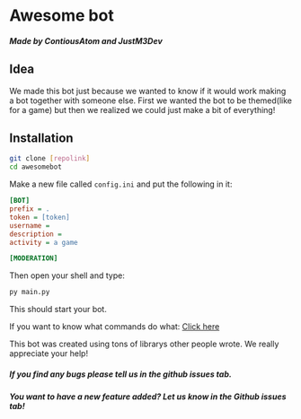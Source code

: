 Awesome bot
=====
##### Made by ContiousAtom and JustM3Dev

## Idea
We made this bot just because we wanted to know if it would work making a bot together with someone else. First we wanted the bot to be themed(like for a game) but then we realized we could just make a bit of everything!

## Installation
```bash
git clone [repolink]
cd awesomebot
```
Make a new file called `config.ini` and put the following in it:

```ini
[BOT]
prefix = .
token = [token]
username = 
description = 
activity = a game

[MODERATION]
```
Then open your shell and type:
```py
py main.py
```
This should start your bot.

If you want to know what commands do what:
[Click here](https://gamingnetwork.at/bots/awesomebot/docs/ "AwesomeBot Docs")

This bot was created using tons of librarys other people wrote.
We really appreciate your help!

##### If you find any bugs please tell us in the github issues tab.
##### You want to have a new feature added? Let us know in the Github issues tab!
